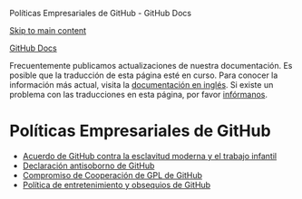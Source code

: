 Políticas Empresariales de GitHub - GitHub Docs

[Skip to main content](#main-content)

[](/es)[GitHub Docs](/es)

Frecuentemente publicamos actualizaciones de nuestra documentación. Es posible que la traducción de esta página esté en curso. Para conocer la información más actual, visita la [documentación en inglés](/en). Si existe un problema con las traducciones en esta página, por favor [infórmanos](https://github.com/contact?form[subject]=translation%20issue%20on%20docs.github.com&form[comments]=).

Políticas Empresariales de GitHub
==========

* [Acuerdo de GitHub contra la esclavitud moderna y el trabajo infantil](/es/site-policy/github-company-policies/github-statement-against-modern-slavery-and-child-labor)
* [Declaración antisoborno de GitHub](/es/site-policy/github-company-policies/github-anti-bribery-statement)
* [Compromiso de Cooperación de GPL de GitHub](/es/site-policy/github-company-policies/github-gpl-cooperation-commitment)
* [Política de entretenimiento y obsequios de GitHub](/es/site-policy/github-company-policies/github-gifts-and-entertainment-policy)
